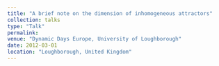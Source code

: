 ```yaml
---
title: "A brief note on the dimension of inhomogeneous attractors"
collection: talks
type: "Talk"
permalink: 
venue: "Dynamic Days Europe, University of Loughborough"
date: 2012-03-01
location: "Loughborough, United Kingdom"
---
```

